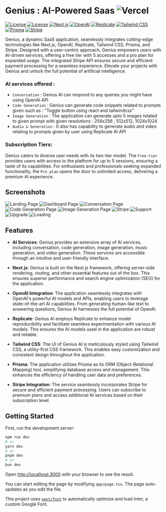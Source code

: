# Genius : AI-Powered Saas ![Vercel](https://therealsujitk-vercel-badge.vercel.app/?app=genuis-zeta&style=for-the-badge)

[![License](https://img.shields.io/badge/license-MIT-blue.svg)](https://opensource.org/licenses/MIT)
[![License](https://img.shields.io/badge/React.js-v18.2.0-blue.svg)](https://opensource.org/licenses/MIT)
[![Next.js](https://img.shields.io/badge/Next.js-v14.0.3-blueviolet.svg)](https://nextjs.org/)
[![OpenAI](https://img.shields.io/badge/OpenAI-API-yellow.svg)](https://openai.com/)
[![Replicate](https://img.shields.io/badge/Replicate-v0.22.0-orange.svg)](https://replicate.ai/)
[![Tailwind CSS](https://img.shields.io/badge/Tailwind%20CSS-v3.3.0-blue.svg)](https://tailwindcss.com/)
[![Prisma](https://img.shields.io/badge/Prisma-v5.6.0-lightgrey.svg)](https://prisma.io/)
[![Stripe](https://img.shields.io/badge/Stripe-API%20v14.17.0-green.svg)](https://stripe.com/)

Genius, a dynamic SaaS application, seamlessly integrates cutting-edge technologies like Next.js, OpenAI, Replicate, Tailwind CSS, Prisma, and Stripe. Designed with a user-centric approach, Genius empowers users with AI-driven services, offering a free tier with 5 accesses and a pro plan for expanded usage. The integrated Stripe API ensures secure and efficient payment processing for a seamless experience. Elevate your projects with Genius and unlock the full potential of artificial intelligence.

### AI services offered :

- `Conversation` : Genius AI can respond to any queries you might have using OpenAI API
- `Code Generation` : Genius can generate code snippets related to prompts given such as : "Toggle button using react and tailwindcss"
- `Image Generation` : The application can generate upto 5 images related to given prompt with given resolutions : 256x256 , 512x512, 1024x1024
- `Audio & Generation` : It also has capability to generate audio and video relating to prompts given by user using Replicate AI API

### Subscription Tiers:

Genius caters to diverse user needs with its two-tier model. The `Free-tier` provides users with access to the platform for up to 5 sessions, ensuring a taste of its capabilities. For enthusiasts and professionals seeking expanded functionality, the `Pro plan` opens the door to unlimited access, delivering a premium AI experience.

## Screenshots

![Landing Page](./image/landing.png)
![Dashboard Page](./image/dashboard.png)
![Conversation Page](./image/conversation.png)
![Code Generation Page](./image/code-generation.png)
![Image Generation Page](./image/image-generation.png)
![Stripe](./image/stripe.png)
![Support](./image/support.png)
![Upgrade](./image/upgrade.png)
![Loading](./image/loading.png)

## Features

- **AI Services**: Genius provides an extensive array of AI services, including conversation, code generation, image generation, music generation, and video generation. These services are accessible through an intuitive and user-friendly interface.

- **Next.js**: Genius is built on the Next.js framework, offering server-side rendering, routing, and other essential features out of the box. This ensures superior performance and search engine optimization (SEO) for the application.

- **OpenAI Integration**: The application seamlessly integrates with OpenAI's powerful AI models and APIs, enabling users to leverage state-of-the-art AI capabilities. From generating human-like text to answering questions, Genius AI harnesses the full potential of OpenAI.

- **Replicate**: Genius AI employs Replicate to enhance model reproducibility and facilitate seamless experimentation with various AI models. This ensures the AI models used in the application are robust and reliable.

- **Tailwind CSS**: The UI of Genius AI is meticulously styled using Tailwind CSS, a utility-first CSS framework. This enables easy customization and consistent design throughout the application.

- **Prisma**: The application utilizes Prisma as its ORM (Object-Relational Mapping) tool, simplifying database access and management. This enhances the efficiency of handling user data and preferences.

- **Stripe Integration**: The service seamlessly incorporates Stripe for secure and efficient payment processing. Users can subscribe to premium plans and access additional AI services based on their subscription level.

## Getting Started

First, run the development server:

```bash
npm run dev
# or
yarn dev
# or
pnpm dev
# or
bun dev
```

Open [http://localhost:3000](http://localhost:3000) with your browser to see the result.

You can start editing the page by modifying `app/page.tsx`. The page auto-updates as you edit the file.

This project uses [`next/font`](https://nextjs.org/docs/basic-features/font-optimization) to automatically optimize and load Inter, a custom Google Font.
